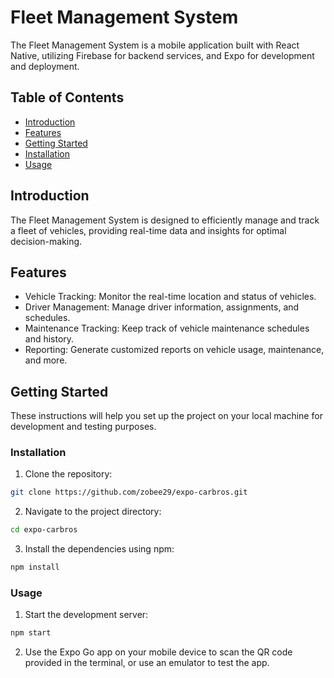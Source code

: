 # Fleet Management System

The Fleet Management System is a mobile application built with React Native, utilizing Firebase for backend services, and Expo for development and deployment.

## Table of Contents

- [Introduction](#introduction)
- [Features](#features)
- [Getting Started](#getting-started)
- [Installation](#installation)
- [Usage](#usage)

## Introduction

The Fleet Management System is designed to efficiently manage and track a fleet of vehicles, providing real-time data and insights for optimal decision-making.

## Features

- Vehicle Tracking: Monitor the real-time location and status of vehicles.
- Driver Management: Manage driver information, assignments, and schedules.
- Maintenance Tracking: Keep track of vehicle maintenance schedules and history.
- Reporting: Generate customized reports on vehicle usage, maintenance, and more.

## Getting Started

These instructions will help you set up the project on your local machine for development and testing purposes.

### Installation

1. Clone the repository:

  ```bash
  git clone https://github.com/zobee29/expo-carbros.git
  ```

2. Navigate to the project directory:

  ```bash
  cd expo-carbros
  ```

3. Install the dependencies using npm:

  ```bash
  npm install
  ```

### Usage

1. Start the development server:

```bash
npm start
```

2. Use the Expo Go app on your mobile device to scan the QR code provided in the terminal, or use an emulator to test the app.
